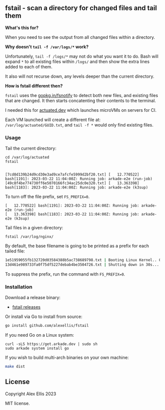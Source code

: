 ## fstail - scan a directory for changed files and tail them

**What's this for?**

When you need to see the output from all changed files within a directory.

**Why doesn't `tail -f /var/logs/*` work?**

Unfortunately, `tail -f /logs/*` may not do what you want it to do. Bash will expand `*` to all existing files within `/logs/` and then show the extra lines added to each of them.

It also will not recurse down, any levels deeper than the current directory.

**How is fstail different then?**

`fstail` uses the [gopkg.in/fsnotify](https://pkg.go.dev/gopkg.in/fsnotify.v1@v1.4.7) to detect both new files, and existing files that are changed. It then starts concatenting their contents to the terminal.

I needed this for [actuated.dev](https://actuated.dev) which launches microVMs on servers for CI.

Each VM launched will create a different file at: `/var/log/actuated/GUID.txt`, and `tail -f *` would only find existing files. 

### Usage

Tail the current directory:

```
cd /var/log/actuated
fstail


[7cd0d139b24d9cd30e3ad9ce7afcfe5999d2bf20.txt] [   12.770522] bash[1191]: 2023-03-22 11:04:00Z: Running job: arkade-e2e (run-job)
[49c8f4be774730ff6e5070166fc34ac25dc0e320.txt] [   13.363398] bash[1183]: 2023-03-22 11:04:00Z: Running job: arkade-e2e (k3sup)
```

To turn off the file prefix, set `FS_PREFIX=0`.

```
[   12.770522] bash[1191]: 2023-03-22 11:04:00Z: Running job: arkade-e2e (run-job)
[   13.363398] bash[1183]: 2023-03-22 11:04:00Z: Running job: arkade-e2e (k3sup)
```

Tail files in a given directory:

```
fstail /var/log/nginx/
```

By default, the base filename is going to be printed as a prefix for each tailed file:

```bash
1e51959055fb132720d03584388b5ac738689798.txt | Booting Linux Kernel.. OK
13d461e989733fa0f75df5227debab4be3504726.txt | Shutting down in 30s... 
```

To suppress the prefix, run the command with `FS_PREFIX=0`.

### Installation

Download a release binary:

* [fstail releases](https://github.com/alexellis/fstail/releases/)

Or install via Go to install from source:

```bash
go install github.com/alexellis/fstail
```

If you need Go on a Linux system:

```
curl -sLS https://get.arkade.dev | sudo sh
sudo arkade system install go
```

If you wish to build multi-arch binaries on your own machine:

```bash
make dist
```

## License

Copyright Alex Ellis 2023

MIT license.
